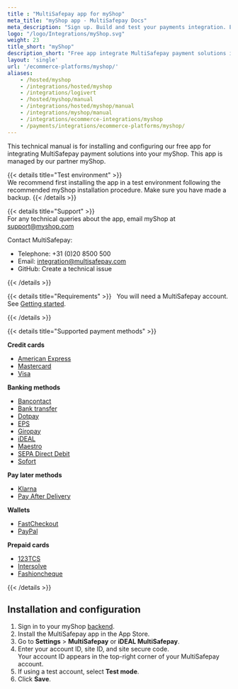 ```yaml
---
title : "MultiSafepay app for myShop"
meta_title: "myShop app - MultiSafepay Docs"
meta_description: "Sign up. Build and test your payments integration. Explore our products and services. Use our API reference, SDKs, and wrappers. Get support."
logo: "/logo/Integrations/myShop.svg"
weight: 23
title_short: "myShop"
description_short: "Free app integrate MultiSafepay payment solutions into your myShop"
layout: 'single'
url: '/ecommerce-platforms/myshop/'
aliases: 
    - /hosted/myshop
    - /integrations/hosted/myshop
    - /integrations/logivert
    - /hosted/myshop/manual
    - /integrations/hosted/myshop/manual
    - /integrations/myshop/manual
    - /integrations/ecommerce-integrations/myshop
    - /payments/integrations/ecommerce-platforms/myshop/
---
```


This technical manual is for installing and configuring our free app for integrating MultiSafepay payment solutions into your myShop. This app is managed by our partner myShop.

{{< details title="Test environment" >}}
&nbsp;  
We recommend first installing the app in a test environment following the recommended myShop installation procedure. Make sure you have made a backup.
{{< /details >}}

{{< details title="Support" >}}
&nbsp;  
For any technical queries about the app, email myShop at <support@myshop.com>

Contact MultiSafepay:

- Telephone: +31 (0)20 8500 500
- Email: <integration@multisafepay.com>
- GitHub: Create a technical issue

{{< /details >}}

{{< details title="Requirements" >}}
&nbsp; 
You will need a MultiSafepay account. See [Getting started](/getting-started/).

{{< /details >}}

{{< details title="Supported payment methods" >}}

**Credit cards**

- [American Express](/payments/methods/credit-and-debit-cards/american-express)
- [Mastercard](/payments/methods/credit-and-debit-cards/mastercard)
- [Visa](/payments/methods/credit-and-debit-cards/visa)

**Banking methods**

- [Bancontact](/payments/methods/banks/bancontact)
- [Bank transfer](/payments/methods/banks/bank-transfer)
- [Dotpay](/payments/methods/banks/dotpay)
- [EPS](/payments/methods/banks/eps)
- [Giropay](/payments/methods/banks/giropay)
- [iDEAL](/payments/methods/banks/ideal)
- [Maestro](/payments/methods/credit-and-debit-cards/maestro)
- [SEPA Direct Debit](/payments/methods/banks/sepa-direct-debit)
- [Sofort](/payments/methods/banks/sofort-banking)

**Pay later methods**

+ [Klarna](/payments/methods/billing-suite/klarna)
+ [Pay After Delivery](/payments/methods/billing-suite/pay-after-delivery)

**Wallets**

+ [FastCheckout](/payments/methods/fastcheckout)
+ [PayPal](/payments/methods/wallet/paypal)

**Prepaid cards**

+ [123TCS](/payments/methods/prepaid-cards/gift-cards)
+ [Intersolve](/payments/methods/prepaid-cards/gift-cards)
+ [Fashioncheque](/payments/methods/prepaid-cards/gift-cards)

{{< /details >}}

## Installation and configuration
1. Sign in to your myShop [backend](/getting-started/glossary/#backend).
2. Install the MultiSafepay app in the App Store.
3. Go to **Settings** > **MultiSafepay** or **iDEAL MultiSafepay**.
4. Enter your account ID, site ID, and site secure code.  
    Your account ID appears in the top-right corner of your MultiSafepay account.
6. If using a test account, select **Test mode**.
7. Click **Save**.


